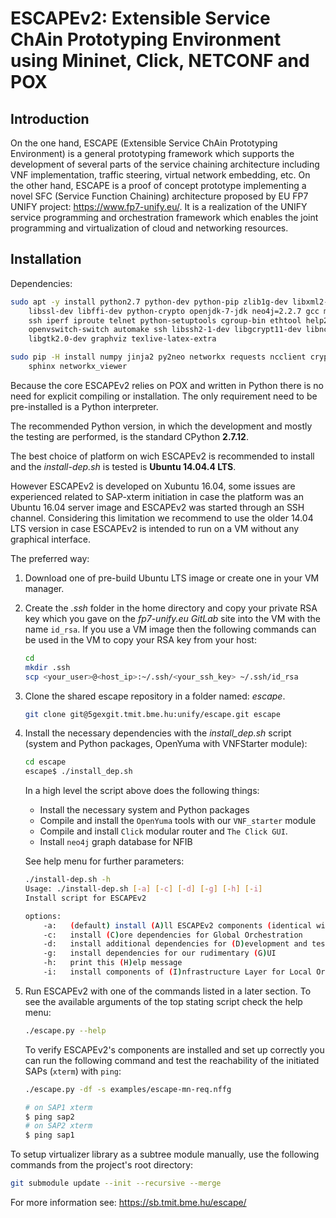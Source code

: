 # ESCAPEv2: Extensible Service ChAin Prototyping Environment using Mininet, Click, NETCONF and POX

## Introduction
On the one hand, ESCAPE (Extensible Service ChAin Prototyping Environment) is a
general prototyping framework which supports the development of several parts of
the service chaining architecture including VNF implementation, traffic steering,
virtual network embedding, etc.  On the other hand, ESCAPE is a proof of concept
prototype implementing a novel SFC (Service Function Chaining) architecture
proposed by EU FP7 UNIFY project: https://www.fp7-unify.eu/.
It is a realization of the UNIFY service programming and orchestration framework
which enables the joint programming and virtualization of cloud and networking
resources.

## Installation
Dependencies:
```bash
sudo apt -y install python2.7 python-dev python-pip zlib1g-dev libxml2-dev libxslt1-dev \
    libssl-dev libffi-dev python-crypto openjdk-7-jdk neo4j=2.2.7 gcc make socat psmisc xterm \
    ssh iperf iproute telnet python-setuptools cgroup-bin ethtool help2man pyflakes pylint pep8 \
    openvswitch-switch automake ssh libssh2-1-dev libgcrypt11-dev libncurses5-dev libglib2.0-dev \
    libgtk2.0-dev graphviz texlive-latex-extra

sudo pip -H install numpy jinja2 py2neo networkx requests ncclient cryptography==1.3.1 tornado \
    sphinx networkx_viewer
```
Because the core ESCAPEv2 relies on POX and written in Python there is no need
for explicit compiling or installation. The only requirement need to be
pre-installed is a Python interpreter.

The recommended Python version, in which the development and mostly the testing
are performed, is the standard CPython **2.7.12**.

The best choice of platform on wich ESCAPEv2 is recommended to install and the
*install-dep.sh* is tested is **Ubuntu 14.04.4 LTS**.

However ESCAPEv2 is developed on Xubuntu 16.04, some issues are experienced
related to SAP-xterm initiation in case the platform was an Ubuntu 16.04 server
image and ESCAPEv2 was started through an SSH channel.
Considering this limitation we recommend to use the older 14.04 LTS version in
case ESCAPEv2 is intended to run on a VM without any graphical interface.

The preferred way:

1. Download one of pre-build Ubuntu LTS image or create one in your VM manager.

2. Create the *.ssh* folder in the home directory and copy your private RSA key
    which you gave on the *fp7-unify.eu GitLab* site into the VM with the name
    `id_rsa`. If you use a VM image then the following commands can be used
    in the VM to copy your RSA key from your host:
    ```bash
    cd
    mkdir .ssh
    scp <your_user>@<host_ip>:~/.ssh/<your_ssh_key> ~/.ssh/id_rsa
    ```
3. Clone the shared escape repository in a folder named: *escape*.
    ```bash
    git clone git@5gexgit.tmit.bme.hu:unify/escape.git escape
    ```

4. Install the necessary dependencies with the *install_dep.sh* script (system
    and Python packages, OpenYuma with VNFStarter module):

    ```bash
    cd escape
    escape$ ./install_dep.sh
    ```
    In a high level the script above does the following things:
    
    * Install the necessary system and Python packages
    * Compile and install the `OpenYuma` tools with our `VNF_starter` module
    * Compile and install `Click` modular router and `The Click GUI`.
    * Install `neo4j` graph database for NFIB
      
    See help menu for further parameters:
    ```bash
    ./install-dep.sh -h
    Usage: ./install-dep.sh [-a] [-c] [-d] [-g] [-h] [-i]
    Install script for ESCAPEv2

    options:
        -a:   (default) install (A)ll ESCAPEv2 components (identical with -cgi)
        -c:   install (C)ore dependencies for Global Orchestration
        -d:   install additional dependencies for (D)evelopment and test tools
        -g:   install dependencies for our rudimentary (G)UI
        -h:   print this (H)elp message
        -i:   install components of (I)nfrastructure Layer for Local Orchestration
    ```

5. Run ESCAPEv2 with one of the commands listed in a later section. To see the
    available arguments of the top stating script check the help menu:
    
    ```bash
    ./escape.py --help
    ```
    
    To verify ESCAPEv2's components are installed and set up correctly you can run
    the following command and test the reachability of the initiated SAPs (``xterm``)
    with `ping`:
    
    ```bash
    ./escape.py -df -s examples/escape-mn-req.nffg
 
    # on SAP1 xterm
    $ ping sap2
    # on SAP2 xterm
    $ ping sap1
    ```

To setup virtualizer library as a subtree module manually, use the following commands from
the project's root directory:

```bash
git submodule update --init --recursive --merge
```

For more information see: https://sb.tmit.bme.hu/escape/